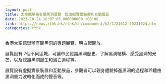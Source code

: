 ```yaml
---
layout: post
title: 太空館舉辦有關黑洞展覽　設虛擬實景裝置和互動展品
date: 2023-10-24 18:07:03.000000000 +08:00
link: https://news.rthk.hk/rthk/ch/component/k2/1724612-20231024.htm
categories: rthk
---
```


香港太空館舉辦有關黑洞的專題展覽，明白起開放。

展覽設有 7個不同區城，可讓市民認識黑洞歷史、了解黑洞結構、感受黑洞的光芒，以及認識黑洞誕生和滅亡過程等。

展覽設有虛擬實景裝置和互動展品，參觀者可以親身體驗掉進黑洞的過程和聆聽由黑洞重力波轉化而成的聲音等。
